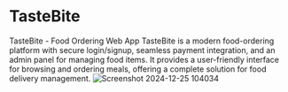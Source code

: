 # TasteBite
TasteBite - Food Ordering Web App  TasteBite is a modern food-ordering platform with secure login/signup, seamless payment integration, and an admin panel for managing food items. It provides a user-friendly interface for browsing and ordering meals, offering a complete solution for food delivery management.
![Screenshot 2024-12-25 104034](https://github.com/user-attachments/assets/17264c00-0a1c-40c6-ad4c-d3a4393c9383)

